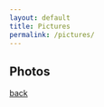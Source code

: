```yaml
---
layout: default
title: Pictures
permalink: /pictures/
---
```


## Photos
<!-- <img class='dog_image' src="assets/img/Dogs2.jpg" alt="Picture with my Dogs."/> -->
<!-- <img class='dog_image' src="assets/img/Keck.jpg" alt="Picture with my Dogs."/> -->
<!-- <img class='dog_image' src="assets/img/USC.jpg" alt="Picture with my Dogs."/> -->
<!-- <img class='dog_image' src="assets/img/Yale_cold.jpg" alt="Picture with my Dogs."/> -->



[back](./)
